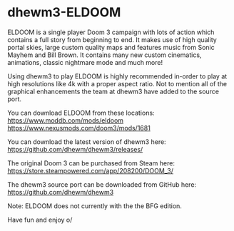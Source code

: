 # dhewm3-ELDOOM
ELDOOM is a single player Doom 3 campaign with lots of action which contains a full story from beginning to end. It makes use of high quality portal skies, large custom quality maps and features music from Sonic Mayhem and Bill Brown. It contains many new custom cinematics, animations, classic nightmare mode and much more!  

Using dhewm3 to play ELDOOM is highly recommended in-order to play at high resolutions like 4k with a proper aspect ratio. Not to mention all of the graphical enhancements the team at dhewm3 have added to the source port.  

You can download ELDOOM from these locations:  
https://www.moddb.com/mods/eldoom  
https://www.nexusmods.com/doom3/mods/1681  

You can download the latest version of dhewm3 here:  
https://github.com/dhewm/dhewm3/releases/  

The original Doom 3 can be purchased from Steam here:  
https://store.steampowered.com/app/208200/DOOM_3/  

The dhewm3 source port can be downloaded from GitHub here:  
https://github.com/dhewm/dhewm3  

Note: ELDOOM does not currently with the the BFG edition.  

Have fun and enjoy o/  
